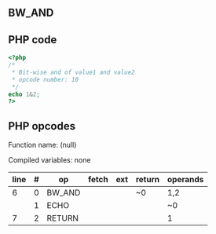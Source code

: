 BW\_AND
-------

PHP code
--------

``` php
<?php
/*
 * Bit-wise and of value1 and value2
 * opcode number: 10
 */
echo 1&2;
?>
```

PHP opcodes
-----------

Function name: (null)

Compiled variables: none

| line | \#  | op      | fetch | ext | return | operands |
|------|-----|---------|-------|-----|--------|----------|
| 6    | 0   | BW\_AND |       |     | \~0    | 1,2      |
|      | 1   | ECHO    |       |     |        | \~0      |
| 7    | 2   | RETURN  |       |     |        | 1        |
